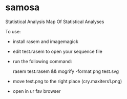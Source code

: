 samosa
======

Statistical Analysis Map Of Statistical Analyses

To use:

* install rasem and imagemagick
* edit test.rasem to open your sequence file
* run the following command:

   rasem test.rasem && mogrify -format png test.svg 

* move test.png to the right place (cry.maxiters1.png)
* open in ur fav browser
